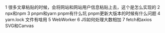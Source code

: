1 很多文章粘贴的时候，会将网站和网站用户信息粘贴上去，这个是怎么实现的
2 npx和npm
3 pnpm和yarn   pnpm有什么坑  pnpm更新大版本的时候有什么问题
4 yarn.lock 文件有啥用
5 WebWorker
6 JS如何处理大数相加
7 fetch和axios
SVG和Canvas